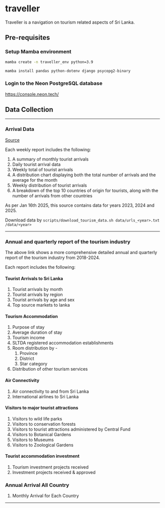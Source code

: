 # traveller

Traveller is a navigation on tourism related aspects of Sri Lanka. 

## Pre-requisites

### Setup Mamba environment

```bash
mamba create -n traveller_env python=3.9
```

```bash
mamba install pandas python-dotenv django psycopg2-binary
```

### Login to the Neon PostgreSQL database

https://console.neon.tech/

## Data Collection

---

### Arrival Data

[Source](https://www.sltda.gov.lk/en/weekly-tourist-arrivals-reports-2023)

Each weekly report includes the following:
1. A summary of monthly tourist arrivals
2. Daily tourist arrival data
3. Weekly total of tourist arrivals
4. A distribution chart displaying both the total number of arrivals and the average for the month
5. Weekly distribution of tourist arrivals
6. A breakdown of the top 10 countries of origin for tourists, along with the number of arrivals from other countries


As per Jan 16th 2025, this source contains data for years 2023, 2024 and 2025. 

Download data by `scripts/download_tourism_data.sh data/urls_<year>.txt /data/<year>`

---

### Annual and quarterly report of the tourism industry

The above link shows a more comprehensive detailed annual and quarterly report of the tourism industry from 2018-2024.

Each report includes the following:

#### Tourist Arrivals to Sri Lanka 

1. Tourist arrivals by month 
2. Tourist arrivals by region
3. Tourist arrivals by age and sex 
4. Top source markets to lanka

#### Tourism Accommodation 

1. Purpose of stay 
2. Average duration of stay 
3. Tourism income 
4. SLTDA registered accommodation establishments
5. Room distribution by - 
    1. Province 
    2. District 
    3. Star category 
6. Distribution of other tourism services 

#### Air Connectivity 

1. Air connectivity to and from Sri Lanka 
2. International airlines to Sri Lanka 

#### Visitors to major tourist attractions

1. Visitors to wild life parks 
2. Visitors to conservation forests 
3. Visitors to tourist attractions administered by Central Fund 
4. Visitors to Botanical Gardens 
5. Visitors to Museums 
6. Visitors to Zoological Gardens

#### Tourist accommodation investment 

1. Tourism investment projects received 
2. Investment projects received & approved

### Annual Arrival All Country 

1. Monthly Arrival for Each Country


---